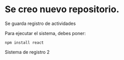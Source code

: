 <h1>Se creo nuevo repositorio.</h1>
Se guarda registro de actividades

Para ejecutar el sistema, debes poner:

`npm install react`

Sistema de registro 2
